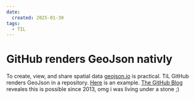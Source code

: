 ```yaml
---
date:
  created: 2025-01-30
tags:
  - TIL
---
```


# GitHub renders GeoJson nativly

To create, view, and share spatial data [geojson.io](https://geojson.io) is practical. TiL GitHub renders GeoJson in a repository. [Here](https://github.com/md42/GeoJSON/blob/main/polygon.geojson) is an example. [The GitHub Blog](https://github.blog/news-insights/geojson-rendering-improvements/) reveales this is possible since 2013, omg i was living under a stone ;)
